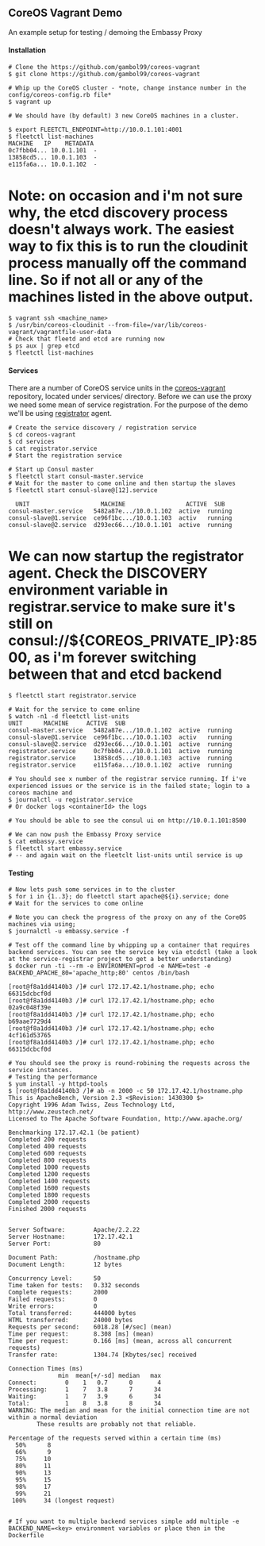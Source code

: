 ## **CoreOS Vagrant Demo**

An example setup for testing / demoing the Embassy Proxy

#### **Installation**
  
    # Clone the https://github.com/gambol99/coreos-vagrant
    $ git clone https://github.com/gambol99/coreos-vagrant

    # Whip up the CoreOS cluster - *note, change instance number in the config/coreos-config.rb file*
    $ vagrant up

    # We should have (by default) 3 new CoreOS machines in a cluster.
  
    $ export FLEETCTL_ENDPOINT=http://10.0.1.101:4001
    $ fleetctl list-machines
    MACHINE   IP    METADATA
    0c7fbb04... 10.0.1.101  -
    13858cd5... 10.0.1.103  -
    e115fa6a... 10.0.1.102  -

  # Note: on occasion and i'm not sure why, the etcd discovery process doesn't always work. The easiest way to fix this is to run the cloudinit process manually off the command line. So if not all or any of the machines listed in the above output.
  
    $ vagrant ssh <machine_name>
    $ /usr/bin/coreos-cloudinit --from-file=/var/lib/coreos-vagrant/vagrantfile-user-data
    # Check that fleetd and etcd are running now
    $ ps aux | grep etcd
    $ fleetctl list-machines


#### **Services**

There are a number of CoreOS service units in the [coreos-vagrant](https://github.com/gambol99/coreos-vagrant) repository, located under services/ directory. Before we can use  the proxy we need some mean of service registration.
For the purpose of the demo we'll be using [registrator](https://github.com/progrium/registrator) agent.

    # Create the service discovery / registration service
    $ cd coreos-vagrant
    $ cd services
    $ cat registrator.service
    # Start the registration service
  
    # Start up Consul master
    $ fleetctl start consul-master.service
    # Wait for the master to come online and then startup the slaves
    $ fleetctl start consul-slave@[12].service

      UNIT                    MACHINE                 ACTIVE  SUB
    consul-master.service   5482a87e.../10.0.1.102  active  running
    consul-slave@1.service  ce96f1bc.../10.0.1.103  activ   running
    consul-slave@2.service  d293ec66.../10.0.1.101  active  running

  # We can now startup the registrator agent. Check the DISCOVERY environment variable in registrar.service to make sure it's still on consul://${COREOS_PRIVATE_IP}:8500, as i'm forever switching between that and etcd backend

    $ fleetctl start registrator.service

    # Wait for the service to come online
    $ watch -n1 -d fleetctl list-units
    UNIT      MACHINE     ACTIVE  SUB
    consul-master.service   5482a87e.../10.0.1.102  active  running
    consul-slave@1.service  ce96f1bc.../10.0.1.103  activ   running
    consul-slave@2.service  d293ec66.../10.0.1.101  active  running
    registrator.service     0c7fbb04.../10.0.1.101  active  running
    registrator.service     13858cd5.../10.0.1.103  active  running
    registrator.service     e115fa6a.../10.0.1.102  active  running

    # You should see x number of the registrar service running. If i've experienced issues or the service is in the failed state; login to a coreos machine and
    $ journalctl -u registrator.service
    # Or docker logs <containerId> the logs

    # You should be able to see the consul ui on http://10.0.1.101:8500

    # We can now push the Embassy Proxy service
    $ cat embassy.service
    $ fleetctl start embassy.service
    # -- and again wait on the fleetclt list-units until service is up


#### **Testing**
  
    # Now lets push some services in to the cluster
    $ for i in {1..3}; do fleetctl start apache@${i}.service; done
    # Wait for the services to come online
  
    # Note you can check the progress of the proxy on any of the CoreOS machines via using;
    $ journalctl -u embassy.service -f

    # Test off the command line by whipping up a container that requires backend services. You can see the service key via etcdctl (take a look at the service-registrar project to get a better understanding)
    $ docker run -ti --rm -e ENVIRONMENT=prod -e NAME=test -e BACKEND_APACHE_80='apache_http;80' centos /bin/bash

    [root@f8a1dd4140b3 /]# curl 172.17.42.1/hostname.php; echo
    66315dcbcf0d
    [root@f8a1dd4140b3 /]# curl 172.17.42.1/hostname.php; echo
    02a9c048f39e
    [root@f8a1dd4140b3 /]# curl 172.17.42.1/hostname.php; echo
    b69aae7729d4
    [root@f8a1dd4140b3 /]# curl 172.17.42.1/hostname.php; echo
    4cf161d53765
    [root@f8a1dd4140b3 /]# curl 172.17.42.1/hostname.php; echo
    66315dcbcf0d

    # You should see the proxy is round-robining the requests across the service instances.
    # Testing the performance
    $ yum install -y httpd-tools
    $ [root@f8a1dd4140b3 /]# ab -n 2000 -c 50 172.17.42.1/hostname.php
    This is ApacheBench, Version 2.3 <$Revision: 1430300 $>
    Copyright 1996 Adam Twiss, Zeus Technology Ltd, http://www.zeustech.net/
    Licensed to The Apache Software Foundation, http://www.apache.org/
    
    Benchmarking 172.17.42.1 (be patient)
    Completed 200 requests
    Completed 400 requests
    Completed 600 requests
    Completed 800 requests
    Completed 1000 requests
    Completed 1200 requests
    Completed 1400 requests
    Completed 1600 requests
    Completed 1800 requests
    Completed 2000 requests
    Finished 2000 requests
    
    
    Server Software:        Apache/2.2.22
    Server Hostname:        172.17.42.1
    Server Port:            80
    
    Document Path:          /hostname.php
    Document Length:        12 bytes
    
    Concurrency Level:      50
    Time taken for tests:   0.332 seconds
    Complete requests:      2000
    Failed requests:        0
    Write errors:           0
    Total transferred:      444000 bytes
    HTML transferred:       24000 bytes
    Requests per second:    6018.28 [#/sec] (mean)
    Time per request:       8.308 [ms] (mean)
    Time per request:       0.166 [ms] (mean, across all concurrent requests)
    Transfer rate:          1304.74 [Kbytes/sec] received
    
    Connection Times (ms)
                  min  mean[+/-sd] median   max
    Connect:        0    1   0.7      0       4
    Processing:     1    7   3.8      7      34
    Waiting:        1    7   3.9      6      34
    Total:          1    8   3.8      8      34
    WARNING: The median and mean for the initial connection time are not within a normal deviation
            These results are probably not that reliable.
    
    Percentage of the requests served within a certain time (ms)
      50%      8
      66%      9
      75%     10
      80%     11
      90%     13
      95%     15
      98%     17
      99%     21
     100%     34 (longest request)


    # If you want to multiple backend services simple add multiple -e BACKEND_NAME=<key> environment variables or place then in the Dockerfile









